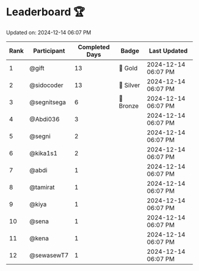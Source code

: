 # Leaderboard 🏆

Updated on: 2024-12-14 06:07 PM

| Rank | Participant       | Completed Days | Badge      | Last Updated         |
|------|-------------------|----------------|------------|----------------------|
| 1    | @gift             | 13             | 🏅 Gold     | 2024-12-14 06:07 PM |
| 2    | @sidocoder        | 13             | 🥈 Silver   | 2024-12-14 06:07 PM |
| 3    | @segnitsega       | 6              | 🥉 Bronze   | 2024-12-14 06:07 PM |
| 4    | @Abdi036          | 3              |            | 2024-12-14 06:07 PM |
| 5    | @segni            | 2              |            | 2024-12-14 06:07 PM |
| 6    | @kika1s1          | 2              |            | 2024-12-14 06:07 PM |
| 7    | @abdi             | 1              |            | 2024-12-14 06:07 PM |
| 8    | @tamirat          | 1              |            | 2024-12-14 06:07 PM |
| 9    | @kiya             | 1              |            | 2024-12-14 06:07 PM |
| 10   | @sena             | 1              |            | 2024-12-14 06:07 PM |
| 11   | @kena             | 1              |            | 2024-12-14 06:07 PM |
| 12   | @sewasewT7        | 1              |            | 2024-12-14 06:07 PM |

